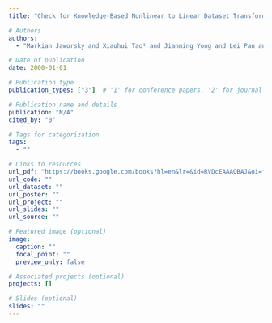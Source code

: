```yaml
---
title: "Check for Knowledge-Based Nonlinear to Linear Dataset Transformation for Chronic Illness Classification"

# Authors
authors:
  - "Markian Jaworsky and Xiaohui Tao¹ and Jianming Yong and Lei Pan and Ji Zhang¹ and Shiva Raj Pokhrel and Waurn Ponds"

# Date of publication
date: 2000-01-01

# Publication type
publication_types: ["3"]  # '1' for conference papers, '2' for journal articles, '3' for preprints

# Publication name and details
publication: "N/A"
cited_by: "0"

# Tags for categorization
tags:
  - ""

# Links to resources
url_pdf: "https://books.google.com/books?hl=en&lr=&id=RVDcEAAAQBAJ&oi=fnd&pg=PA115&dq=info:LoTxpzZL1IYJ:scholar.google.com&ots=C5T6lY0s9_&sig=M4mL9dA_9J55-g-XqUiqpqN_cbM"  # Link to the resource
url_code: ""
url_dataset: ""
url_poster: ""
url_project: ""
url_slides: ""
url_source: ""

# Featured image (optional)
image:
  caption: ""
  focal_point: ""
  preview_only: false

# Associated projects (optional)
projects: []

# Slides (optional)
slides: ""
---
```

